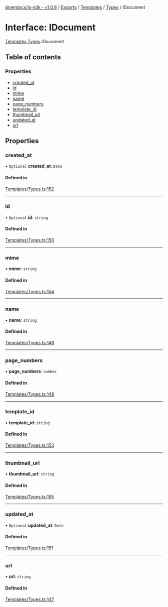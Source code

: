 [@verdocs/js-sdk - v1.0.8](../README.md) / [Exports](../modules.md) / [Templates](../modules/Templates.md) / [Types](../modules/Templates.Types.md) / IDocument

# Interface: IDocument

[Templates](../modules/Templates.md).[Types](../modules/Templates.Types.md).IDocument

## Table of contents

### Properties

- [created_at](Templates.Types.IDocument.md#created_at)
- [id](Templates.Types.IDocument.md#id)
- [mime](Templates.Types.IDocument.md#mime)
- [name](Templates.Types.IDocument.md#name)
- [page_numbers](Templates.Types.IDocument.md#page_numbers)
- [template_id](Templates.Types.IDocument.md#template_id)
- [thumbnail_url](Templates.Types.IDocument.md#thumbnail_url)
- [updated_at](Templates.Types.IDocument.md#updated_at)
- [url](Templates.Types.IDocument.md#url)

## Properties

### created\_at

• `Optional` **created\_at**: `Date`

#### Defined in

[Templates/Types.ts:152](https://github.com/Verdocs/js-sdk/blob/main/src/Templates/Types.ts#L152)

___

### id

• `Optional` **id**: `string`

#### Defined in

[Templates/Types.ts:150](https://github.com/Verdocs/js-sdk/blob/main/src/Templates/Types.ts#L150)

___

### mime

• **mime**: `string`

#### Defined in

[Templates/Types.ts:154](https://github.com/Verdocs/js-sdk/blob/main/src/Templates/Types.ts#L154)

___

### name

• **name**: `string`

#### Defined in

[Templates/Types.ts:148](https://github.com/Verdocs/js-sdk/blob/main/src/Templates/Types.ts#L148)

___

### page\_numbers

• **page\_numbers**: `number`

#### Defined in

[Templates/Types.ts:149](https://github.com/Verdocs/js-sdk/blob/main/src/Templates/Types.ts#L149)

___

### template\_id

• **template\_id**: `string`

#### Defined in

[Templates/Types.ts:153](https://github.com/Verdocs/js-sdk/blob/main/src/Templates/Types.ts#L153)

___

### thumbnail\_url

• **thumbnail\_url**: `string`

#### Defined in

[Templates/Types.ts:155](https://github.com/Verdocs/js-sdk/blob/main/src/Templates/Types.ts#L155)

___

### updated\_at

• `Optional` **updated\_at**: `Date`

#### Defined in

[Templates/Types.ts:151](https://github.com/Verdocs/js-sdk/blob/main/src/Templates/Types.ts#L151)

___

### url

• **url**: `string`

#### Defined in

[Templates/Types.ts:147](https://github.com/Verdocs/js-sdk/blob/main/src/Templates/Types.ts#L147)
